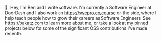 👋 &nbsp;Hey, I’m Ben and I write software. I'm currently a Software Engineer at DoorDash and I also work on https://swepro.co/course on the side, where I help teach people how to grow their careers as Software Engineers! See https://bakatz.com to learn more about me, or take a look at my pinned projects below for some of the significant OSS contributions I've made recently.
